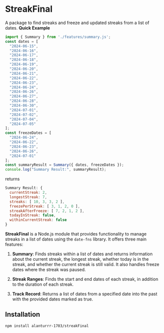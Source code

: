 # StreakFinal
A package to find streaks and freeze and updated streaks from a list of dates.
**Quick Example**
```js
import { Summary } from './features/summary.js';
const dates = [
  "2024-06-15",
  "2024-06-16",
  "2024-06-17",
  "2024-06-18",
  "2024-06-19",
  "2024-06-20",
  "2024-06-21",
  "2024-06-22",
  "2024-06-23",
  "2024-06-24",
  "2024-06-26",
  "2024-06-27",
  "2024-06-28",
  "2024-06-30",
  "2024-07-01",
  "2024-07-02",
  "2024-07-04",
  "2024-07-05"
];
const freezeDates = [
  "2024-06-24",
  "2024-06-22",
  "2024-06-23",
  "2024-06-26",
  "2024-07-01"
];
const summaryResult = Summary({ dates, freezeDates });
console.log("Summary Result:", summaryResult);
```
returns
```js
Summary Result: {
  currentStreak: 2,
  longestStreak: 7,
  streaks: [ 10, 3, 3, 2 ],
  freezePerStreak: [ 3, 1, 2, 0 ],
  streakAfterFreeze: [ 7, 2, 1, 2 ],
  todayInStreak: false,
  withinCurrentStreak: false
}
```
**StreakFinal** is a Node.js module that provides functionality to manage streaks in a list of dates using the `date-fns` library. It offers three main features:

1. **Summary**: Finds streaks within a list of dates and returns information about the current streak, the longest streak, whether today is in the streak, and whether the current streak is still valid. It also handles freeze dates where the streak was paused.

2. **Streak Ranges**: Finds the start and end dates of each streak, in addition to the duration of each streak.

3. **Track Record**: Returns a list of dates from a specified date into the past with the provided dates marked as true.

## Installation

```bash
npm install alanturrr-1703/streakFinal
